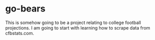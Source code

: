 # go-bears

This is somehow going to be a project relating to college football projections. I am going to start with learning how to scrape data from cfbstats.com.

